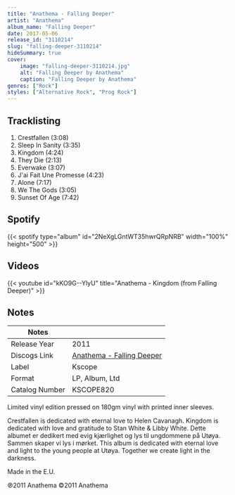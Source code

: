 ```yaml
---
title: "Anathema - Falling Deeper"
artist: "Anathema"
album_name: "Falling Deeper"
date: 2017-05-06
release_id: "3110214"
slug: "falling-deeper-3110214"
hideSummary: true
cover:
    image: "falling-deeper-3110214.jpg"
    alt: "Falling Deeper by Anathema"
    caption: "Falling Deeper by Anathema"
genres: ["Rock"]
styles: ["Alternative Rock", "Prog Rock"]
---
```

## Tracklisting
1. Crestfallen (3:08)
2. Sleep In Sanity (3:35)
3. Kingdom (4:24)
4. They Die (2:13)
5. Everwake (3:07)
6. J'ai Fait Une Promesse (4:23)
7. Alone (7:17)
8. We The Gods (3:05)
9. Sunset Of Age (7:42)
## Spotify
{{< spotify type="album" id="2NeXgLGntWT35hwrQRpNRB" width="100%" height="500" >}}

## Videos
{{< youtube id="kKO9G--YlyU" title="Anathema - Kingdom (from Falling Deeper)" >}}

## Notes
| Notes          |             |
| ---------------| ----------- |
| Release Year   | 2011 |
| Discogs Link   | [Anathema - Falling Deeper](https://www.discogs.com/release/3110214-Anathema-Falling-Deeper) |
| Label          | Kscope |
| Format         | LP, Album, Ltd |
| Catalog Number | KSCOPE820 |

Limited vinyl edition pressed on 180gm vinyl with printed inner sleeves.   Crestfallen is dedicated with eternal love to Helen Cavanagh. Kingdom is dedicated with love and gratitude to Stan White & Libby White. Dette albumet er dedikert med evig kjærlighet og lys til ungdommene på Utøya. Sammen skaper vi lys i mørket.  This album is dedicated with eternal love and light to the young people at Utøya. Together we create light in the darkness.   Made in the E.U.  ℗2011 Anathema ©2011 Anathema 
